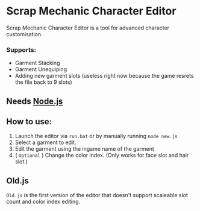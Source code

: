 # Scrap Mechanic Character Editor
Scrap Mechanic Character Editor is a tool for advanced character customisation.
### Supports:
* Garment Stacking
* Garment Unequiping
* Adding new garment slots (useless right now because the game resrets the file back to 9 slots)
## Needs [Node.js](https://nodejs.org)
## How to use:
1. Launch the editor via `run.bat` or by manually running `node new.js`
1. Select a garment to edit.
1. Edit the garment using the ingame name of the garment
1. ( `Optional` ) Change the color index. (Only works for face slot and hair slot.)
## Old.js
`Old.js` is the first version of the editor that doesn't support scaleable slot count and color index editing.